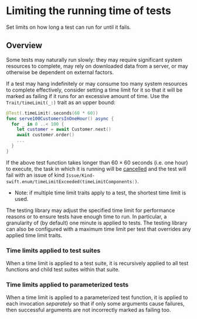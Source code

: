 # Limiting the running time of tests

<!--
This source file is part of the Swift.org open source project

Copyright (c) 2023 Apple Inc. and the Swift project authors
Licensed under Apache License v2.0 with Runtime Library Exception

See https://swift.org/LICENSE.txt for license information
See https://swift.org/CONTRIBUTORS.txt for Swift project authors
-->

Set limits on how long a test can run for until it fails.

## Overview

Some tests may naturally run slowly: they may require significant system
resources to complete, may rely on downloaded data from a server, or may
otherwise be dependent on external factors.

If a test may hang indefinitely or may consume too many system resources to
complete effectively, consider setting a time limit for it so that it will
be marked as failing if it runs for an excessive amount of time. Use the
``Trait/timeLimit(_:)`` trait as an upper bound:

```swift
@Test(.timeLimit(.seconds(60 * 60))
func serve100CustomersInOneHour() async {
  for _ in 0 ..< 100 {
    let customer = await Customer.next()
    await customer.order()
    ...
  }
}
```

If the above test function takes longer than 60 &times; 60 seconds (i.e. one
hour) to execute, the task in which it is running will be
[cancelled](https://developer.apple.com/documentation/swift/task/cancel())
and the test will fail with an issue of kind
``Issue/Kind-swift.enum/timeLimitExceeded(timeLimitComponents:)``.

- Note: if multiple time limit traits apply to a test, the shortest time limit
  is used.

The testing library may adjust the specified time limit for performance reasons
or to ensure tests have enough time to run. In particular, a granularity of (by
default) one minute is applied to tests. The testing library can also be
configured with a maximum time limit per test that overrides any applied time
limit traits.

### Time limits applied to test suites

When a time limit is applied to a test suite, it is recursively applied to all
test functions and child test suites within that suite.

### Time limits applied to parameterized tests

When a time limit is applied to a parameterized test function, it is applied to
each invocation _separately_ so that if only some arguments cause failures, then
successful arguments are not incorrectly marked as failing too.
